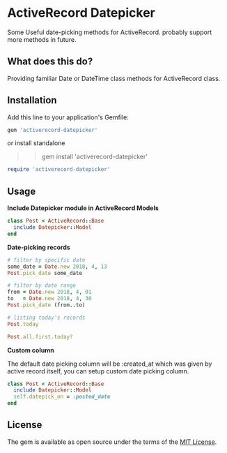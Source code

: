 
# ActiveRecord Datepicker

Some Useful date-picking methods for ActiveRecord. probably support more methods in future.


## What does this do?

Providing familiar Date or DateTime class methods for ActiveRecord class.


## Installation

Add this line to your application's Gemfile:

```ruby
gem 'activerecord-datepicker'
```
or install standalone

>> gem install 'activerecord-datepicker'
```ruby
require 'activerecord-datepicker'
```

## Usage

**Include Datepicker module in ActiveRecord Models**

``` ruby
class Post < ActiveRecord::Base
  include Datepicker::Model
end
```

**Date-picking records**

```ruby
# filter by specific date
some_date = Date.new 2018, 4, 13
Post.pick_date some_date

# filter by date range
from = Date.new 2018, 4, 01
to   = Date.new 2018, 4, 30
Post.pick_date (from..to)

# listing today's records 
Post.today       

Post.all.first.today?    

```

**Custom column**

The default date picking column will be :created_at which was given by active record itself, you can setup custom date picking column.

``` ruby
class Post < ActiveRecord::Base
  include Datepicker::Model
  self.datepick_on = :posted_date
end
```

## License

The gem is available as open source under the terms of the [MIT License](http://opensource.org/licenses/MIT).
